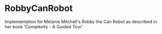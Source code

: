 # RobbyCanRobot
Implementation for Melanie Mitchell's Robby the Can Robot as described in her book 'Complexity - A Guided Tour'
